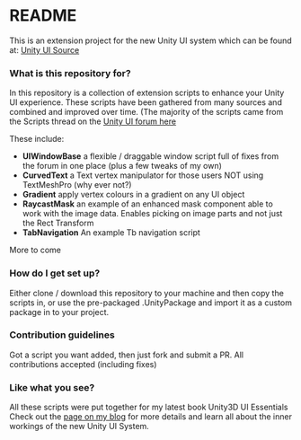 # README #

This is an extension project for the new Unity UI system which can be found at:
[Unity UI Source](https://bitbucket.org/Unity-Technologies/ui)

### What is this repository for? ###

In this repository is a collection of extension scripts to enhance your Unity UI experience. These scripts have been gathered from many sources and combined and improved over time.
(The majority of the scripts came from the Scripts thread on the [Unity UI forum here](http://bit.ly/UnityUIScriptsForumPost)

These include:
* **UIWindowBase**  a flexible / draggable window script full of fixes from the forum in one place (plus a few tweaks of my own)
* **CurvedText**  a Text vertex manipulator for those users NOT using TextMeshPro (why ever not?)
* **Gradient**  apply vertex colours in a gradient on any UI object
* **RaycastMask**  an example of an enhanced mask component able to work with the image data. Enables picking on image parts and not just the Rect Transform
* **TabNavigation**  An example Tb navigation script

More to come

### How do I get set up? ###

Either clone / download this repository to your machine and then copy the scripts in, or use the pre-packaged .UnityPackage and import it as a custom package in to your project.

### Contribution guidelines ###

Got a script you want added, then just fork and submit a PR.  All contributions accepted (including fixes)

### Like what you see? ###

All these scripts were put together for my latest book Unity3D UI Essentials
Check out the [page on my blog](http://bit.ly/Unity3DUIEssentials) for more details and learn all about the inner workings of the new Unity UI System.